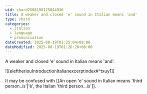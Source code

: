 ```yaml
---
uid: shard2508190125044930
title: A weaker and closed 'e' sound in Italian means 'and'
type: shard
categories:
  - italian
  - language
  - pronunciation
dateCreated: 2025-08-19T01:25:04+08:00
dateModified: 2025-08-19T01:26:28+08:00
---
```

A weaker and closed 'e' sound in Italian means 'and'.

![[eleftheriouIntroductionItalianexcerptindex#^txuy1]]

It may be confused with [[An open 'e' sound in Italian means 'third person..is'|'è', the Italian 'third person...is']].